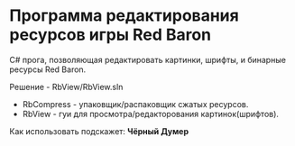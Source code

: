 ﻿# Программа редактирования ресурсов игры Red Baron

C# прога, позволяющая редактировать картинки, шрифты, и бинарные ресурсы Red Baron.

Решение - RbView/RbView.sln

* RbCompress - упаковщик/распаковщик сжатых ресурсов.
* RbView - гуи для просмотра/редакторования картинок(шрифтов).

Как использовать подскажет: **Чёрный Думер**
